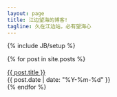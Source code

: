```yaml
---
layout: page
title: 江边望海的博客!
tagline: 久在江边站，必有望海心
---
```

{% include JB/setup %}

{% for post in site.posts %}
<div>
<div class="span10"><a href="{{ BASE_PATH }}{{ post.url }}">{{ post.title }}</a></div>
<div class="span2"><span>{{ post.date | date: "%Y-%m-%d" }}</span></div>
</div>
{% endfor %}